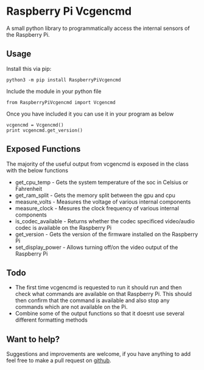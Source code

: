 Raspberry Pi Vcgencmd
=============================

A small python library to programmatically access the internal
sensors of the Raspberry Pi.

## Usage

Install this via pip:

`python3 -m pip install RaspberryPiVcgencmd`

Include the module in your python file

`from RaspberryPiVcgencmd import Vcgencmd`

Once you have included it you can use it in your program as below

```
vcgencmd = Vcgencmd()
print vcgencmd.get_version()
```

## Exposed Functions

The majority of the useful output from vcgencmd is exposed in the class with the below functions

* get_cpu_temp - Gets the system temperature of the soc in Celsius or Fahrenheit
* get_ram_split - Gets the memory split between the gpu and cpu
* measure_volts - Measures the voltage of various internal components
* measure_clock - Mesures the clock frequency of various internal components
* is_codec_available - Returns whether the codec specificed video/audio codec is available on the Raspberry Pi
* get_version - Gets the version of the firmware installed on the Raspberry Pi
* set_display_power - Allows turning off/on the video output of the Raspberry Pi

## Todo

* The first time vcgencmd is requested to run it should run
and then check what commands are available on that Raspberry Pi.
This should then confirm that the command is available and also
stop any commands which are not available on the Pi.
* Combine some of the output functions so that it doesnt use several
different formatting methods

## Want to help?

Suggestions and improvements are welcome, if you have anything to add
feel free to make a pull request on [github](https://github.com/chewett/RaspberryPiVcgencmd).
